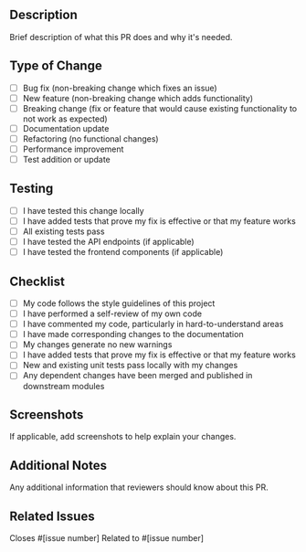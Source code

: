 ## Description

Brief description of what this PR does and why it's needed.

## Type of Change

- [ ] Bug fix (non-breaking change which fixes an issue)
- [ ] New feature (non-breaking change which adds functionality)
- [ ] Breaking change (fix or feature that would cause existing functionality to not work as expected)
- [ ] Documentation update
- [ ] Refactoring (no functional changes)
- [ ] Performance improvement
- [ ] Test addition or update

## Testing

- [ ] I have tested this change locally
- [ ] I have added tests that prove my fix is effective or that my feature works
- [ ] All existing tests pass
- [ ] I have tested the API endpoints (if applicable)
- [ ] I have tested the frontend components (if applicable)

## Checklist

- [ ] My code follows the style guidelines of this project
- [ ] I have performed a self-review of my own code
- [ ] I have commented my code, particularly in hard-to-understand areas
- [ ] I have made corresponding changes to the documentation
- [ ] My changes generate no new warnings
- [ ] I have added tests that prove my fix is effective or that my feature works
- [ ] New and existing unit tests pass locally with my changes
- [ ] Any dependent changes have been merged and published in downstream modules

## Screenshots

If applicable, add screenshots to help explain your changes.

## Additional Notes

Any additional information that reviewers should know about this PR.

## Related Issues

Closes #[issue number]
Related to #[issue number] 